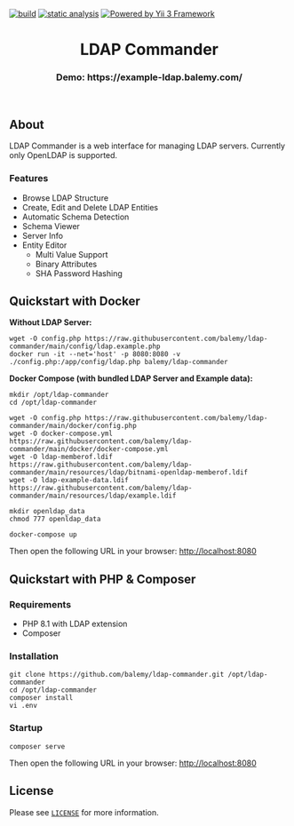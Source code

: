 [![build](https://github.com/balemy/ldap-commander/actions/workflows/build.yml/badge.svg)](https://github.com/balemy/ldap-commander/actions/workflows/build.yml)
[![static analysis](https://github.com/balemy/ldap-commander/actions/workflows/static.yml/badge.svg)](https://github.com/balemy/ldap-commander/actions/workflows/static.yml)
[![Powered by Yii 3 Framework](https://img.shields.io/badge/Powered_by-Yii_3_Framework-green.svg?style=flat)](https://www.yiiframework.com/)

<p align="center">
    <h1 align="center">LDAP Commander <sup></sup></h1>
    <h3 align="center">Demo: https://example-ldap.balemy.com/</h3>
    <br>
</p>

## About

LDAP Commander is a web interface for managing LDAP servers. Currently only OpenLDAP is supported.

### Features

- Browse LDAP Structure
- Create, Edit and Delete LDAP Entities
- Automatic Schema Detection
- Schema Viewer
- Server Info
- Entity Editor
  - Multi Value Support
  - Binary Attributes
  - SHA Password Hashing

## Quickstart with Docker

**Without LDAP Server:**

```
wget -O config.php https://raw.githubusercontent.com/balemy/ldap-commander/main/config/ldap.example.php
docker run -it --net='host' -p 8080:8080 -v ./config.php:/app/config/ldap.php balemy/ldap-commander
````

**Docker Compose (with bundled LDAP Server and Example data):**

```
mkdir /opt/ldap-commander
cd /opt/ldap-commander

wget -O config.php https://raw.githubusercontent.com/balemy/ldap-commander/main/docker/config.php
wget -O docker-compose.yml https://raw.githubusercontent.com/balemy/ldap-commander/main/docker/docker-compose.yml
wget -O ldap-memberof.ldif https://raw.githubusercontent.com/balemy/ldap-commander/main/resources/ldap/bitnami-openldap-memberof.ldif
wget -O ldap-example-data.ldif https://raw.githubusercontent.com/balemy/ldap-commander/main/resources/ldap/example.ldif

mkdir openldap_data
chmod 777 openldap_data

docker-compose up
```

Then open the following URL in your browser: [http://localhost:8080](http://localhost:8080)

## Quickstart with PHP & Composer

### Requirements

- PHP 8.1 with LDAP extension
- Composer

### Installation

``` 
git clone https://github.com/balemy/ldap-commander.git /opt/ldap-commander
cd /opt/ldap-commander
composer install
vi .env
``` 

### Startup

``` 
composer serve
``` 

Then open the following URL in your browser: [http://localhost:8080](http://localhost:8080)

## License

Please see [`LICENSE`](./LICENSE.md) for more information.

